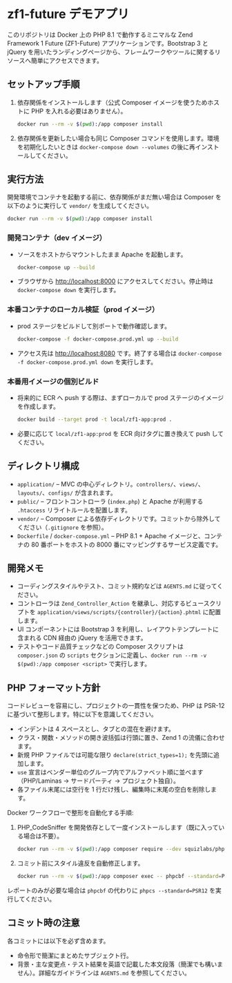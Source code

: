# zf1-future デモアプリ

このリポジトリは Docker 上の PHP 8.1 で動作するミニマルな Zend Framework 1 Future (ZF1-Future) アプリケーションです。Bootstrap 3 と jQuery を用いたランディングページから、フレームワークやツールに関するリソースへ簡単にアクセスできます。

## セットアップ手順

1. 依存関係をインストールします（公式 Composer イメージを使うためホストに PHP を入れる必要はありません）。
   ```bash
   docker run --rm -v $(pwd):/app composer install
   ```
2. 依存関係を更新したい場合も同じ Composer コマンドを使用します。環境を初期化したいときは `docker-compose down --volumes` の後に再インストールしてください。

## 実行方法

開発環境でコンテナを起動する前に、依存関係がまだ無い場合は Composer を以下のように実行して `vendor/` を生成してください。
```bash
docker run --rm -v $(pwd):/app composer install
```

### 開発コンテナ（dev イメージ）

- ソースをホストからマウントしたまま Apache を起動します。
  ```bash
  docker-compose up --build
  ```
- ブラウザから <http://localhost:8000> にアクセスしてください。停止時は `docker-compose down` を実行します。

### 本番コンテナのローカル検証（prod イメージ）

- prod ステージをビルドして別ポートで動作確認します。
  ```bash
  docker-compose -f docker-compose.prod.yml up --build
  ```
- アクセス先は <http://localhost:8080> です。終了する場合は `docker-compose -f docker-compose.prod.yml down` を実行します。

### 本番用イメージの個別ビルド

- 将来的に ECR へ push する際は、まずローカルで prod ステージのイメージを作成します。
  ```bash
  docker build --target prod -t local/zf1-app:prod .
  ```
- 必要に応じて `local/zf1-app:prod` を ECR 向けタグに置き換えて push してください。

## ディレクトリ構成

- `application/` – MVC の中心ディレクトリ。`controllers/`、`views/`、`layouts/`、`configs/` が含まれます。
- `public/` – フロントコントローラ (`index.php`) と Apache が利用する `.htaccess` リライトルールを配置します。
- `vendor/` – Composer による依存ディレクトリです。コミットから除外してください（`.gitignore` を参照）。
- `Dockerfile` / `docker-compose.yml` – PHP 8.1 + Apache イメージと、コンテナの 80 番ポートをホストの 8000 番にマッピングするサービス定義です。

## 開発メモ

- コーディングスタイルやテスト、コミット規約などは `AGENTS.md` に従ってください。
- コントローラは `Zend_Controller_Action` を継承し、対応するビュースクリプトを `application/views/scripts/{controller}/{action}.phtml` に配置します。
- UI コンポーネントには Bootstrap 3 を利用し、レイアウトテンプレートに含まれる CDN 経由の jQuery を活用できます。
- テストやコード品質チェックなどの Composer スクリプトは `composer.json` の `scripts` セクションに定義し、`docker run --rm -v $(pwd):/app composer <script>` で実行します。

## PHP フォーマット方針

コードレビューを容易にし、プロジェクトの一貫性を保つため、PHP は PSR-12 に基づいて整形します。特に以下を意識してください。

- インデントは 4 スペースとし、タブとの混在を避けます。
- クラス・関数・メソッドの開き波括弧は行頭に置き、Zend 1 の流儀に合わせます。
- 新規 PHP ファイルでは可能な限り `declare(strict_types=1);` を先頭に追加します。
- `use` 宣言はベンダー単位のグループ内でアルファベット順に並べます（PHP/Laminas → サードパーティ → プロジェクト独自）。
- 各ファイル末尾には空行を 1 行だけ残し、編集時に末尾の空白を削除します。

Docker ワークフローで整形を自動化する手順:

1. PHP_CodeSniffer を開発依存として一度インストールします（既に入っている場合は不要）。
   ```bash
   docker run --rm -v $(pwd):/app composer require --dev squizlabs/php_codesniffer
   ```
2. コミット前にスタイル違反を自動修正します。
   ```bash
   docker run --rm -v $(pwd):/app composer exec -- phpcbf --standard=PSR12 application
   ```

レポートのみが必要な場合は `phpcbf` の代わりに `phpcs --standard=PSR12` を実行してください。

## コミット時の注意

各コミットには以下を必ず含めます。
- 命令形で簡潔にまとめたサブジェクト行。
- 背景・主な変更点・テスト結果を英語で記載した本文段落（簡潔でも構いません）。詳細なガイドラインは `AGENTS.md` を参照してください。
